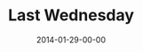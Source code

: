 ---
layout: message
category: message
series: "Power To Change"
title: "Last Wednesday"
date: 2014-01-29-00-00
message_id: 853
audio: "http://s3.amazonaws.com/crossroads-media/messages/audio/012914_lw_oakley.mp3"
audio-duration: "47:55"
description: "Last Wednesday - Oakley"
video: "http://s3.amazonaws.com/crossroads-media/messages/video/012914_lw_oakley.mp4"
video-duration: "47:55"
video-image: "http://s3.amazonaws.com/crossroads-media/images/012914_lw_still.jpg"
explicit: false
---
